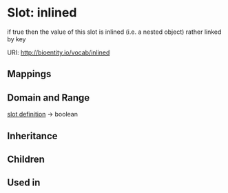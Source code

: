 # Slot: inlined


if true then the value of this slot is inlined (i.e. a nested object) rather linked by key

URI: http://bioentity.io/vocab/inlined
## Mappings

## Domain and Range

[slot definition](SlotDefinition.md) -> boolean
## Inheritance

## Children

## Used in

